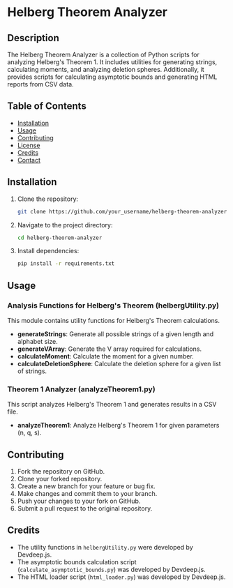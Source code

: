 # Helberg Theorem Analyzer

## Description

The Helberg Theorem Analyzer is a collection of Python scripts for analyzing Helberg's Theorem 1. It includes utilities for generating strings, calculating moments, and analyzing deletion spheres. Additionally, it provides scripts for calculating asymptotic bounds and generating HTML reports from CSV data.

## Table of Contents

- [Installation](#installation)
- [Usage](#usage)
- [Contributing](#contributing)
- [License](#license)
- [Credits](#credits)
- [Contact](#contact)

## Installation

1. Clone the repository:
   ```bash
   git clone https://github.com/your_username/helberg-theorem-analyzer.git
   ```

2. Navigate to the project directory:
   ```bash
   cd helberg-theorem-analyzer
   ```

3. Install dependencies:
   ```bash
   pip install -r requirements.txt
   ```

## Usage

### Analysis Functions for Helberg's Theorem (helbergUtility.py)

This module contains utility functions for Helberg's Theorem calculations.

- **generateStrings**: Generate all possible strings of a given length and alphabet size.
- **generateVArray**: Generate the V array required for calculations.
- **calculateMoment**: Calculate the moment for a given number.
- **calculateDeletionSphere**: Calculate the deletion sphere for a given list of strings.

### Theorem 1 Analyzer (analyzeTheorem1.py)

This script analyzes Helberg's Theorem 1 and generates results in a CSV file.

- **analyzeTheorem1**: Analyze Helberg's Theorem 1 for given parameters (n, q, s).

## Contributing

1. Fork the repository on GitHub.
2. Clone your forked repository.
3. Create a new branch for your feature or bug fix.
4. Make changes and commit them to your branch.
5. Push your changes to your fork on GitHub.
6. Submit a pull request to the original repository.


## Credits

- The utility functions in `helbergUtility.py` were developed by Devdeep.js.
- The asymptotic bounds calculation script (`calculate_asymptotic_bounds.py`) was developed by Devdeep.js.
- The HTML loader script (`html_loader.py`) was developed by Devdeep.js.